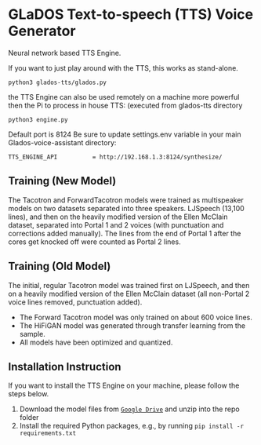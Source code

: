 # GLaDOS Text-to-speech (TTS) Voice Generator
Neural network based TTS Engine.

If you want to just play around with the TTS, this works as stand-alone.
```console
python3 glados-tts/glados.py
```

the TTS Engine can also be used remotely on a machine more powerful then the Pi to process in house TTS: (executed from glados-tts directory
```console
python3 engine.py
```

Default port is 8124
Be sure to update settings.env variable in your main Glados-voice-assistant directory:
```
TTS_ENGINE_API			= http://192.168.1.3:8124/synthesize/
```


## Training (New Model)
The Tacotron and ForwardTacotron models were trained as multispeaker models on two datasets separated into three speakers. LJSpeech (13,100 lines), and then on the heavily modified version of the Ellen McClain dataset, separated into Portal 1 and 2 voices (with punctuation and corrections added manually). The lines from the end of Portal 1 after the cores get knocked off were counted as Portal 2 lines.


## Training (Old Model)
The initial, regular Tacotron model was trained first on LJSpeech, and then on a heavily modified version of the Ellen McClain dataset (all non-Portal 2 voice lines removed, punctuation added).

* The Forward Tacotron model was only trained on about 600 voice lines.
* The HiFiGAN model was generated through transfer learning from the sample.
* All models have been optimized and quantized.



## Installation Instruction
If you want to install the TTS Engine on your machine, please follow the steps
below.

1. Download the model files from [`Google Drive`](https://drive.google.com/file/d/1TRJtctjETgVVD5p7frSVPmgw8z8FFtjD/view?usp=sharing) and unzip into the repo folder
2. Install the required Python packages, e.g., by running `pip install -r requirements.txt`
